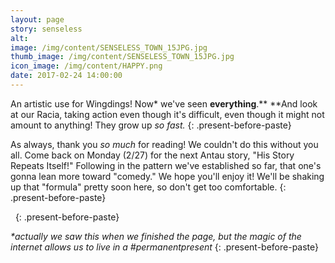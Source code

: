 ```yaml
---
layout: page
story: senseless
alt:
image: /img/content/SENSELESS_TOWN_15JPG.jpg
thumb_image: /img/content/SENSELESS_TOWN_15JPG.jpg
icon_image: /img/content/HAPPY.png
date: 2017-02-24 14:00:00
---
```



An artistic use for Wingdings! Now\* we've seen **everything**.**&nbsp;**And look at our Racia, taking action even though it's difficult, even though it might not amount to anything! They grow up *so fast.*
{: .present-before-paste}

As always, thank you *so much* for reading! We couldn't do this without you all. Come back on Monday (2/27) for the next Antau story, "His Story Repeats Itself!" Following in the pattern we've established so far, that one's gonna lean more toward "comedy." We hope you'll enjoy it! We'll be shaking up that "formula" pretty soon here, so don't get too comfortable.
{: .present-before-paste}

&nbsp;
{: .present-before-paste}

*\*actually we saw this when we finished the page, but the magic of the internet allows us to live in a #permanentpresent*
{: .present-before-paste}